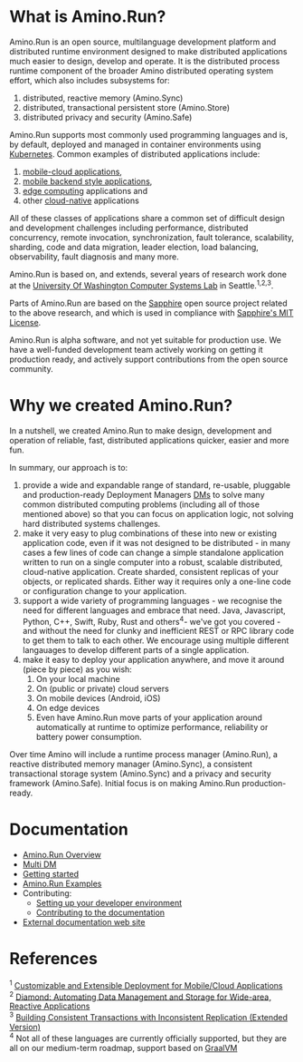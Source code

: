 # What is Amino.Run?

Amino.Run is an open source, multilanguage development platform and
distributed runtime environment designed to make distributed
applications much easier to design, develop and operate.  It is the
distributed process runtime component of the broader Amino distributed
operating system effort, which also includes subsystems for:

1. distributed, reactive memory (Amino.Sync)
2. distributed, transactional persistent store (Amino.Store)
3. distributed privacy and security (Amino.Safe)

Amino.Run supports most commonly used programming languages
and is, by default, deployed and managed in container environments
using [Kubernetes](https://www.k8s.io).  Common examples of
distributed applications include:

1. [mobile-cloud applications](https://www.techopedia.com/definition/26679/mobile-cloud-computing-mcc), 
2. [mobile backend style applications](https://en.wikipedia.org/wiki/Mobile_backend_as_a_service),
3. [edge computing](https://en.wikipedia.org/wiki/Edge_computing) applications and
4. other [cloud-native](https://github.com/cncf/toc/blob/master/DEFINITION.md) applications

All of these classes of applications share a common set of difficult
design and development challenges including performance, distributed
concurrency, remote invocation, synchronization, fault tolerance,
scalability, sharding, code and data migration, leader election, load
balancing, observability, fault diagnosis and many more.

Amino.Run is based on, and extends, several years of research work done at
the [University Of Washington Computer Systems
Lab](https://syslab.cs.washington.edu/research/) in
Seattle.<sup>1,2,3</sup>.

Parts of Amino.Run are based on the 
[Sapphire](http://github.com/UWSysLab/Sapphire) open source project related to the 
above research, and which is used in compliance with 
[Sapphire's MIT License](http://github.com/UWSysLab/Sapphire/LICENSE). 

Amino.Run is alpha software, and not yet
suitable for production use.  We have a well-funded development team
actively working on getting it production ready, and actively
support contributions from the open source community.

# Why we created Amino.Run?

In a nutshell, we created Amino.Run to make design, development and operation of
reliable, fast, distributed applications quicker, easier and more fun.

In summary, our approach is to:

1. provide a wide and expandable range of standard, re-usable,
   pluggable and production-ready Deployment Managers
   [DMs](images/DMList.png)
   to solve many common distributed computing problems (including all
   of those mentioned above) so that you can focus on application
   logic, not solving hard distributed systems challenges.
2. make it very easy to plug combinations of these into new or
   existing application code, even if it was not designed to be
   distributed - in many cases a few lines of code can change a simple
   standalone application written to run on a single computer into a
   robust, scalable distributed, cloud-native application.  Create
   sharded, consistent replicas of your objects, or replicated shards.
   Either way it requires only a one-line code or configuration change
   to your application.
3. support a wide variety of programming languages - we recognise the
   need for different languages and embrace that need. Java,
   Javascript, Python, C++, Swift, Ruby, Rust and others<sup>4</sup>-
   we've got you covered - and without the need for clunky and inefficient
   REST or RPC library code to get them to talk to each other.  We
   encourage using multiple different langauages to develop
   different parts of a single application.
4. make it easy to deploy your application anywhere, and move it
   around (piece by piece) as you wish:
   1. On your local machine
   2. On (public or private) cloud servers
   3. On mobile devices (Android, iOS)
   4. On edge devices
   5. Even have Amino.Run move parts of your application around automatically at runtime
      to optimize performance, reliability or battery power consumption.

Over time Amino will include a runtime process manager (Amino.Run), a
reactive distributed memory manager (Amino.Sync), a consistent
transactional storage system (Amino.Sync) and a privacy and security framework
(Amino.Safe). Initial focus is on making Amino.Run production-ready.

# Documentation
* [Amino.Run Overview](design-docs/amino-run.md)
* [Multi DM](design-docs/multi-DM.md)
* [Getting started](getting-started/getting-started.md)
* [Amino.Run Examples](https://github.com/Huawei-PaaS/DCAP-Sapphire-Examples)
* Contributing:
  * [Setting up your developer environment](dev-setup.md)
  * [Contributing to the documentation](documentation.md)
* [External documentation web site](http://amino.readthedocs.io)
<!--
TODO: Change the above to http://docs.amino-os.io as soon as that site and 
      redirection have been set up correctly.
-->

# References
<sup>1</sup> [Customizable and Extensible Deployment for Mobile/Cloud Applications
](https://syslab.cs.washington.edu/papers/sapphire-osdi14.pdf)<br/>
<sup>2</sup> [Diamond: Automating Data Management and Storage for Wide-area, Reactive Applications](https://syslab.cs.washington.edu/papers/diamond-osdi16.pdf)<br/>
<sup>3</sup> [Building Consistent Transactions with Inconsistent Replication (Extended Version)](https://syslab.cs.washington.edu/papers/tapir-tr-v2.pdf)<br/>
<sup>4</sup> Not all of these languages are currently officially supported, but they are all on our medium-term roadmap, support based on [GraalVM](http://www.graalvm.org/docs/)<br/>
